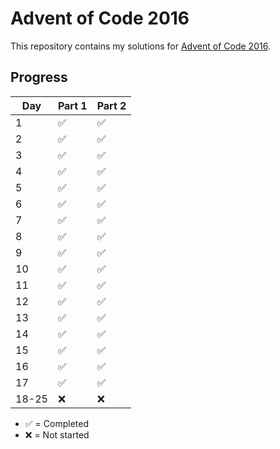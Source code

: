 # Advent of Code 2016

This repository contains my solutions for [Advent of Code 2016](https://adventofcode.com/2016).

## Progress

| Day   | Part 1 | Part 2 |
|-------|--------|--------|
| 1     | ✅     | ✅     |
| 2     | ✅     | ✅     |
| 3     | ✅     | ✅     |
| 4     | ✅     | ✅     |
| 5     | ✅     | ✅     |
| 6     | ✅     | ✅     |
| 7     | ✅     | ✅     |
| 8     | ✅     | ✅     |
| 9     | ✅     | ✅     |
| 10    | ✅     | ✅     |
| 11    | ✅     | ✅     |
| 12    | ✅     | ✅     |
| 13    | ✅     | ✅     |
| 14    | ✅     | ✅     |
| 15    | ✅     | ✅     |
| 16    | ✅     | ✅     |
| 17    | ✅     | ✅     |
| 18-25 | ❌     | ❌     |

- ✅ = Completed
- ❌ = Not started


